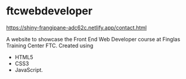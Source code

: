 # ftcwebdeveloper
https://shiny-frangipane-adc62c.netlify.app/contact.html

A website to showcase the Front End Web Developer course at Finglas Training Center FTC.
Created using
  - HTML5
  - CSS3
  - JavaScript.

